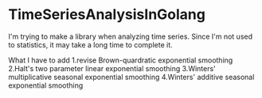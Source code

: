 # TimeSeriesAnalysisInGolang

I'm trying to make a library when analyzing time series.
Since I'm not used to statistics, it may take a long time to complete it.

What I have to add
1.revise Brown-quardratic exponential smoothing
2.Halt's two parameter linear exponential smoothing
3.Winters' multiplicative seasonal exponential smoothing
4.Winters' additive seasonal exponential smoothing
